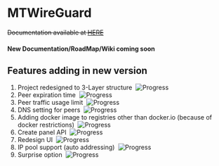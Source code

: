 # MTWireGuard
~~Documentation available at [HERE](https://mtwireguard.techgarage.ir/Documentation)~~
#### New Documentation/RoadMap/Wiki coming soon

## Features adding in new version
1. Project redesigned to 3-Layer structure&nbsp;
![Progress](https://progress-bar.dev/100/?title=completed)
2. Peer expiration time&nbsp;
![Progress](https://progress-bar.dev/99/?title=testing)
3. Peer traffic usage limit&nbsp;
![Progress](https://progress-bar.dev/80/?title=working)
4. DNS setting for peers&nbsp;
![Progress](https://progress-bar.dev/0/?title=waiting)
5. Adding docker image to registries other than docker.io (because of docker restrictions)&nbsp;
![Progress](https://progress-bar.dev/0/?title=waiting)
6. Create panel API&nbsp;
![Progress](https://progress-bar.dev/15/?title=working)
7. Redesign UI&nbsp;
![Progress](https://progress-bar.dev/0/?title=waiting)
8. IP pool support (auto addressing)&nbsp;
![Progress](https://progress-bar.dev/0/?title=waiting)
9. Surprise option&nbsp;
![Progress](https://progress-bar.dev/0/?title=waiting)
